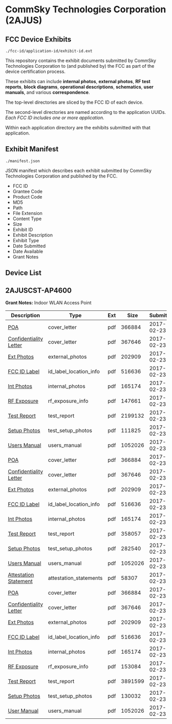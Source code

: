 # CommSky Technologies Corporation (2AJUS)
## FCC Device Exhibits

```
./fcc-id/application-id/exhibit-id.ext
```

This repository contains the exhibit documents submitted by CommSky Technologies Corporation to (and published by) the FCC as part of the device certification process.

These exhibits can include **internal photos**, **external photos**, **RF test reports**, **block diagrams**, **operational descriptions**, **schematics**, **user manuals**, and various **correspondence**.

The top-level directories are sliced by the FCC ID of each device.

The second-level directories are named according to the application UUIDs. *Each FCC ID includes one or more application.*

Within each application directory are the exhibits submitted with that application. 

## Exhibit Manifest

```
./manifest.json
```

JSON manifest which describes each exhibit submitted by CommSky Technologies Corporation and published by the FCC.

- FCC ID
- Grantee Code
- Product Code
- MD5
- Path
- File Extension
- Content Type
- Size
- Exhibit ID
- Exhibit Description
- Exhibit Type
- Date Submitted
- Date Available
- Grant Notes

## Device List
## 2AJUSCST-AP4600
**Grant Notes:** Indoor WLAN Access Point

| Description | Type | Ext | Size | Submitted | Available |
| ----------- | ---- | --- | ---- | --------- | --------- |
| [POA](2AJUSCST-AP4600/f50013ac4f9110b9d8868b421bae0abd/3293519.pdf) | cover_letter | pdf | 366884 | 2017-02-23 | 2017-02-23 |
| [Confidentiality Letter](2AJUSCST-AP4600/f50013ac4f9110b9d8868b421bae0abd/3293520.pdf) | cover_letter | pdf | 367646 | 2017-02-23 | 2017-02-23 |
| [Ext Photos](2AJUSCST-AP4600/f50013ac4f9110b9d8868b421bae0abd/3293522.pdf) | external_photos | pdf | 202909 | 2017-02-23 | 2017-02-23 |
| [FCC ID Label](2AJUSCST-AP4600/f50013ac4f9110b9d8868b421bae0abd/3293523.pdf) | id_label_location_info | pdf | 516636 | 2017-02-23 | 2017-02-23 |
| [Int Photos](2AJUSCST-AP4600/f50013ac4f9110b9d8868b421bae0abd/3293524.pdf) | internal_photos | pdf | 165174 | 2017-02-23 | 2017-02-23 |
| [RF Exposure](2AJUSCST-AP4600/f50013ac4f9110b9d8868b421bae0abd/3293537.pdf) | rf_exposure_info | pdf | 147661 | 2017-02-23 | 2017-02-23 |
| [Test Report](2AJUSCST-AP4600/f50013ac4f9110b9d8868b421bae0abd/3293539.pdf) | test_report | pdf | 2199132 | 2017-02-23 | 2017-02-23 |
| [Setup Photos](2AJUSCST-AP4600/f50013ac4f9110b9d8868b421bae0abd/3293540.pdf) | test_setup_photos | pdf | 111825 | 2017-02-23 | 2017-02-23 |
| [Users Manual](2AJUSCST-AP4600/f50013ac4f9110b9d8868b421bae0abd/3293529.pdf) | users_manual | pdf | 1052026 | 2017-02-23 | 2017-02-23 |
| [POA](2AJUSCST-AP4600/e9ebce8e318be6ac58bb0290117745e9/3293519.pdf) | cover_letter | pdf | 366884 | 2017-02-23 | 2017-02-23 |
| [Confidentiality Letter](2AJUSCST-AP4600/e9ebce8e318be6ac58bb0290117745e9/3293520.pdf) | cover_letter | pdf | 367646 | 2017-02-23 | 2017-02-23 |
| [Ext Photos](2AJUSCST-AP4600/e9ebce8e318be6ac58bb0290117745e9/3293522.pdf) | external_photos | pdf | 202909 | 2017-02-23 | 2017-02-23 |
| [FCC ID Label](2AJUSCST-AP4600/e9ebce8e318be6ac58bb0290117745e9/3293523.pdf) | id_label_location_info | pdf | 516636 | 2017-02-23 | 2017-02-23 |
| [Int Photos](2AJUSCST-AP4600/e9ebce8e318be6ac58bb0290117745e9/3293524.pdf) | internal_photos | pdf | 165174 | 2017-02-23 | 2017-02-23 |
| [Test Report](2AJUSCST-AP4600/e9ebce8e318be6ac58bb0290117745e9/3293527.pdf) | test_report | pdf | 358057 | 2017-02-23 | 2017-02-23 |
| [Setup Photos](2AJUSCST-AP4600/e9ebce8e318be6ac58bb0290117745e9/3293528.pdf) | test_setup_photos | pdf | 282540 | 2017-02-23 | 2017-02-23 |
| [Users Manual](2AJUSCST-AP4600/e9ebce8e318be6ac58bb0290117745e9/3293529.pdf) | users_manual | pdf | 1052026 | 2017-02-23 | 2017-02-23 |
| [Attestation Statement](2AJUSCST-AP4600/435210b04a248a50827ce6f116b2c90f/3293557.pdf) | attestation_statements | pdf | 58307 | 2017-02-23 | 2017-02-23 |
| [POA](2AJUSCST-AP4600/435210b04a248a50827ce6f116b2c90f/3293519.pdf) | cover_letter | pdf | 366884 | 2017-02-23 | 2017-02-23 |
| [Confidentiality Letter](2AJUSCST-AP4600/435210b04a248a50827ce6f116b2c90f/3293520.pdf) | cover_letter | pdf | 367646 | 2017-02-23 | 2017-02-23 |
| [Ext Photos](2AJUSCST-AP4600/435210b04a248a50827ce6f116b2c90f/3293522.pdf) | external_photos | pdf | 202909 | 2017-02-23 | 2017-02-23 |
| [FCC ID Label](2AJUSCST-AP4600/435210b04a248a50827ce6f116b2c90f/3293523.pdf) | id_label_location_info | pdf | 516636 | 2017-02-23 | 2017-02-23 |
| [Int Photos](2AJUSCST-AP4600/435210b04a248a50827ce6f116b2c90f/3293524.pdf) | internal_photos | pdf | 165174 | 2017-02-23 | 2017-02-23 |
| [RF Exposure](2AJUSCST-AP4600/435210b04a248a50827ce6f116b2c90f/3293564.pdf) | rf_exposure_info | pdf | 153084 | 2017-02-23 | 2017-02-23 |
| [Test Report](2AJUSCST-AP4600/435210b04a248a50827ce6f116b2c90f/3293566.pdf) | test_report | pdf | 3891599 | 2017-02-23 | 2017-02-23 |
| [Setup Photos](2AJUSCST-AP4600/435210b04a248a50827ce6f116b2c90f/3293567.pdf) | test_setup_photos | pdf | 130032 | 2017-02-23 | 2017-02-23 |
| [User Manual](2AJUSCST-AP4600/435210b04a248a50827ce6f116b2c90f/3293529.pdf) | users_manual | pdf | 1052026 | 2017-02-23 | 2017-02-23 |
